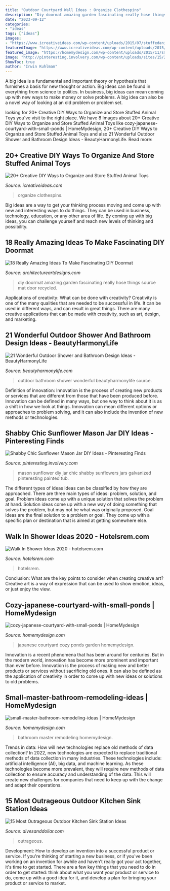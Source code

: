 ```yaml
---
title: "Outdoor Courtyard Wall Ideas : Organize Clothespins"
description: "Diy doormat amazing garden fascinating really hose things source mat door recycled"
date: "2023-09-12"
categories:
- "ideas"
tags: ["ideas"]
images:
- "https://www.icreativeideas.com/wp-content/uploads/2015/07/stuffedanimal24.jpg"
featuredImage: "https://www.icreativeideas.com/wp-content/uploads/2015/07/stuffedanimal24.jpg"
featured_image: "https://homemydesign.com/wp-content/uploads/2015/11/small-master-bathroom-remodeling-ideas.jpg"
image: "http://pinteresting.involvery.com/wp-content/uploads/sites/15/2016/10/1252_1883327114-1.jpg"
ShowToc: true
author: "Irwin Kuhlman"
---
```



A big idea is a fundamental and important theory or hypothesis that furnishes a basis for new thought or action. Big ideas can be found in everything from science to politics. In business, big ideas can mean coming up with new ways to make money or solve problems. A big idea can also be a novel way of looking at an old problem or problem set.

	

		
looking for 20+ Creative DIY Ways to Organize and Store Stuffed Animal Toys you've visit to the right place. We have 8 Images about 20+ Creative DIY Ways to Organize and Store Stuffed Animal Toys like cozy-japanese-courtyard-with-small-ponds | HomeMydesign, 20+ Creative DIY Ways to Organize and Store Stuffed Animal Toys and also 21 Wonderful Outdoor Shower and Bathroom Design Ideas - BeautyHarmonyLife. Read more:
		
    
## 20+ Creative DIY Ways To Organize And Store Stuffed Animal Toys

<img loading=lazy src="https://www.icreativeideas.com/wp-content/uploads/2015/07/stuffedanimal24.jpg" onerror="this.onerror=null;this.src='https://tse4.mm.bing.net/th?id=OIP._MgxVTHje8y05Tidgo88dwAAAA&amp;pid=15.1';" alt="20+ Creative DIY Ways to Organize and Store Stuffed Animal Toys">

_Source: icreativeideas.com_

>organize clothespins. 

	

Big ideas are a way to get your thinking process moving and come up with new and interesting ways to do things. They can be used in business, technology, education, or any other area of life. By coming up with big ideas, you can challenge yourself and reach new levels of thinking and possibility.

    
## 18 Really Amazing Ideas To Make Fascinating DIY Doormat

<img loading=lazy src="https://www.architectureartdesigns.com/wp-content/uploads/2016/10/2-41.jpg" onerror="this.onerror=null;this.src='https://tse1.mm.bing.net/th?id=OIP.qK4WJpQk7yxCICTaMHq6eQHaJ3&amp;pid=15.1';" alt="18 Really Amazing Ideas To Make Fascinating DIY Doormat">

_Source: architectureartdesigns.com_

>diy doormat amazing garden fascinating really hose things source mat door recycled. 

	

Applications of creativity: What can be done with creativity?
Creativity is one of the many qualities that are needed to be successful in life. It can be used in different ways, and can result in great things. There are many creative applications that can be made with creativity, such as art, design, and marketing.

    
## 21 Wonderful Outdoor Shower And Bathroom Design Ideas - BeautyHarmonyLife

<img loading=lazy src="https://beautyharmonylife.com/wp-content/uploads/2013/10/tumblr_lt69ybK2qT1qh8c0xo1_400.jpg" onerror="this.onerror=null;this.src='https://tse1.mm.bing.net/th?id=OIP.ENBqo0FInImbLcdjXNHNhQHaLJ&amp;pid=15.1';" alt="21 Wonderful Outdoor Shower and Bathroom Design Ideas - BeautyHarmonyLife">

_Source: beautyharmonylife.com_

>outdoor bathroom shower wonderful beautyharmonylife source. 

	

Definition of innovation:
Innovation is the process of creating new products or services that are different from those that have been produced before. Innovation can be defined in many ways, but one way to think about it is as a shift in how we look at things. Innovation can mean different options or approaches to problem solving, and it can also include the invention of new methods or technologies.

    
## Shabby Chic Sunflower Mason Jar DIY Ideas - Pinteresting Finds

<img loading=lazy src="http://pinteresting.involvery.com/wp-content/uploads/sites/15/2016/10/1252_1883327114-1.jpg" onerror="this.onerror=null;this.src='https://tse4.mm.bing.net/th?id=OIP.NxW3_bwmxfJ-dcpv73NjegHaNK&amp;pid=15.1';" alt="Shabby Chic Sunflower Mason Jar DIY Ideas - Pinteresting Finds">

_Source: pinteresting.involvery.com_

>mason sunflower diy jar chic shabby sunflowers jars galvanized pinteresting painted tub. 

	

The different types of ideas
Ideas can be classified by how they are approached. There are three main types of ideas: problem, solution, and goal. Problem ideas come up with a unique solution that solves the problem at hand. Solution ideas come up with a new way of doing something that solves the problem, but may not be what was originally proposed. Goal ideas are the final solution to a problem or goal. They come up with a specific plan or destination that is aimed at getting somewhere else.

    
## Walk In Shower Ideas 2020 - Hotelsrem.com

<img loading=lazy src="https://hotelsrem.com/wp-content/uploads/2020/03/walk-in-shower-ideas-unique-look-at-these-30-attractive-walk-in-shower-designs-the-of-walk-in-shower-ideas.jpg" onerror="this.onerror=null;this.src='https://tse4.mm.bing.net/th?id=OIP.6L38u32PnN9aCxeQkZXn6AHaLH&amp;pid=15.1';" alt="Walk In Shower Ideas 2020 - hotelsrem.com">

_Source: hotelsrem.com_

>hotelsrem. 

	

Conclusion: What are the key points to consider when creating creative art?
Creative art is a way of expression that can be used to show emotion, ideas, or just enjoy the view.

    
## Cozy-japanese-courtyard-with-small-ponds | HomeMydesign

<img loading=lazy src="https://homemydesign.com/wp-content/uploads/2015/08/cozy-japanese-courtyard-with-small-ponds.jpg" onerror="this.onerror=null;this.src='https://tse1.mm.bing.net/th?id=OIP.Bink_9MKnjxsid4i8hpodAHaJ4&amp;pid=15.1';" alt="cozy-japanese-courtyard-with-small-ponds | HomeMydesign">

_Source: homemydesign.com_

>japanese courtyard cozy ponds garden homemydesign. 

	

Innovation is a recent phenomena that has been around for centuries. But in the modern world, innovation has become more prominent and important than ever before. Innovation is the process of making new and better products or services without sacrificing old ones. It can also be defined as the application of creativity in order to come up with new ideas or solutions to old problems.

    
## Small-master-bathroom-remodeling-ideas | HomeMydesign

<img loading=lazy src="https://homemydesign.com/wp-content/uploads/2015/11/small-master-bathroom-remodeling-ideas.jpg" onerror="this.onerror=null;this.src='https://tse2.mm.bing.net/th?id=OIP.5Eo5nMP9ixvhtuWPEyyNvgHaLH&amp;pid=15.1';" alt="small-master-bathroom-remodeling-ideas | HomeMydesign">

_Source: homemydesign.com_

>bathroom master remodeling homemydesign. 

	

Trends in data: How will new technologies replace old methods of data collection?
In 2022, new technologies are expected to replace traditional methods of data collection in many industries. These technologies include: artificial intelligence (AI), big data, and machine learning. As these technologies become more prevalent, they will require new methods of data collection to ensure accuracy and understanding of the data. This will create new challenges for companies that need to keep up with the change and adapt their operations.

    
## 15 Most Outrageous Outdoor Kitchen Sink Station Ideas

<img loading=lazy src="https://www.divesanddollar.com/wp-content/uploads/2017/05/outdoor-kitchen-sink-station-7-FILEminimizer.jpg" onerror="this.onerror=null;this.src='https://tse4.mm.bing.net/th?id=OIP.myPVwbm-Mhf_cyflburDnQHaLF&amp;pid=15.1';" alt="15 Most Outrageous Outdoor Kitchen Sink Station Ideas">

_Source: divesanddollar.com_

>outrageous. 

	

Development: How to develop an invention into a successful product or service.
If you're thinking of starting a new business, or if you've been working on an invention for awhile and haven't really got your act together, it's time to get started. There are a few key things that you need to do in order to get started: think about what you want your product or service to do, come up with a good idea for it, and develop a plan for bringing your product or service to market.

